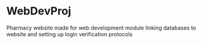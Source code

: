 # WebDevProj
Pharmacy website made for web development module linking databases to website and setting up login verification protocols
